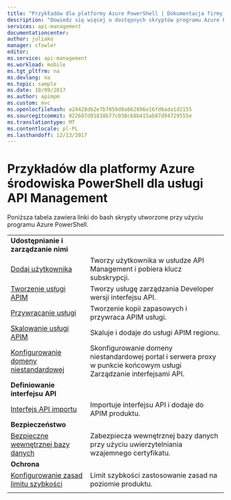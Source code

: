 ```yaml
---
title: "Przykładów dla platformy Azure PowerShell | Dokumentacja firmy Microsoft"
description: "Dowiedz się więcej o dostępnych skryptów programu Azure PowerShell dla usługi Azure API Management."
services: api-management
documentationcenter: 
author: juliako
manager: cfowler
editor: 
ms.service: api-management
ms.workload: mobile
ms.tgt_pltfrm: na
ms.devlang: na
ms.topic: sample
ms.date: 10/09/2017
ms.author: apimpm
ms.custom: mvc
ms.openlocfilehash: a24428db2e7b7058d8a662896e16fd6ada1d2155
ms.sourcegitcommit: 922687d91838b77c038c68b415ab87d94729555e
ms.translationtype: MT
ms.contentlocale: pl-PL
ms.lasthandoff: 12/13/2017
---
```

# <a name="azure-powershell-samples-for-api-management"></a>Przykładów dla platformy Azure środowiska PowerShell dla usługi API Management

Poniższa tabela zawiera linki do bash skrypty utworzone przy użyciu programu Azure PowerShell.

| | |
|-|-|
|**Udostępnianie i zarządzanie nimi**||
|[Dodaj użytkownika](./scripts/powershell-add-user-and-get-subscription-key.md?toc=%2fpowershell%2fmodule%2ftoc.json)| Tworzy użytkownika w usłudze API Management i pobiera klucz subskrypcji.|
|[Tworzenie usługi APIM](./scripts/powershell-create-apim-service.md?toc=%2fpowershell%2fmodule%2ftoc.json)|Tworzy usługę zarządzania Developer wersji interfejsu API.|
|[Przywracanie usługi](./scripts/powershell-backup-restore-apim-service.md?toc=%2fpowershell%2fmodule%2ftoc.json)|Tworzenie kopii zapasowych i przywraca APIM usługi.|
|[Skalowanie usługi APIM](./scripts/powershell-scale-and-addregion-apim-service.md?toc=%2fpowershell%2fmodule%2ftoc.json)|Skaluje i dodaje do usługi APIM regionu.|
|[Konfigurowanie domeny niestandardowej](./scripts/powershell-setup-custom-domain.md?toc=%2fpowershell%2fmodule%2ftoc.json)|Skonfigurowanie domeny niestandardowej portal i serwera proxy w punkcie końcowym usługi Zarządzanie interfejsami API.|
|**Definiowanie interfejsu API**||
|[Interfejs API importu](./scripts/powershell-import-api-and-add-to-product.md?toc=%2fpowershell%2fmodule%2ftoc.json)|Importuje interfejsu API i dodaje do APIM produktu.|
|**Bezpieczeństwo**||
|[Bezpieczne wewnętrznej bazy danych](./scripts/powershell-secure-backend-with-mutual-certificate-authentication.md?toc=%2fpowershell%2fmodule%2ftoc.json)|Zabezpiecza wewnętrznej bazy danych przy użyciu uwierzytelniania wzajemnego certyfikatu.|
|**Ochrona**||
|[Konfigurowanie zasad limitu szybkości](./scripts/powershell-setup-rate-limit-policy.md?toc=%2fpowershell%2fmodule%2ftoc.json)|Limit szybkości zastosowanie zasad na poziomie produktu. |
|||
